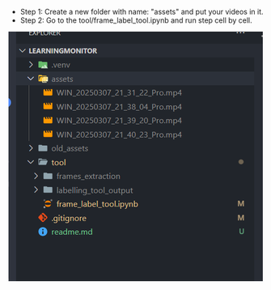 - Step 1: Create a new folder with name: "assets" and put your videos in it.
- Step 2: Go to the tool/frame_label_tool.ipynb and run step cell by cell.

![alt text](demo.png)